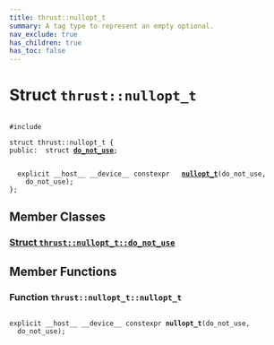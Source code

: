 ```yaml
---
title: thrust::nullopt_t
summary: A tag type to represent an empty optional. 
nav_exclude: true
has_children: true
has_toc: false
---
```


# Struct `thrust::nullopt_t`

<code class="doxybook">
<span>#include <thrust/optional.h></span><br>
<span>struct thrust::nullopt&#95;t {</span>
<span>public:</span><span>&nbsp;&nbsp;struct <b><a href="{{ site.baseurl }}/api/classes/structthrust_1_1nullopt__t_1_1do__not__use.html">do&#95;not&#95;use</a></b>;</span>
<br>
<span>&nbsp;&nbsp;explicit __host__ __device__ constexpr </span><span>&nbsp;&nbsp;<b><a href="{{ site.baseurl }}/api/classes/structthrust_1_1nullopt__t.html#function-nullopt-t">nullopt&#95;t</a></b>(do_not_use,</span>
<span>&nbsp;&nbsp;&nbsp;&nbsp;do_not_use);</span>
<span>};</span>
</code>

## Member Classes

<h3 id="struct-thrustnullopt-tdo-not-use">
<a href="{{ site.baseurl }}/api/classes/structthrust_1_1nullopt__t_1_1do__not__use.html">Struct <code>thrust::nullopt&#95;t::do&#95;not&#95;use</code>
</a>
</h3>


## Member Functions

<h3 id="function-nullopt-t">
Function <code>thrust::nullopt&#95;t::nullopt&#95;t</code>
</h3>

<code class="doxybook">
<span>explicit __host__ __device__ constexpr </span><span><b>nullopt_t</b>(do_not_use,</span>
<span>&nbsp;&nbsp;do_not_use);</span></code>

